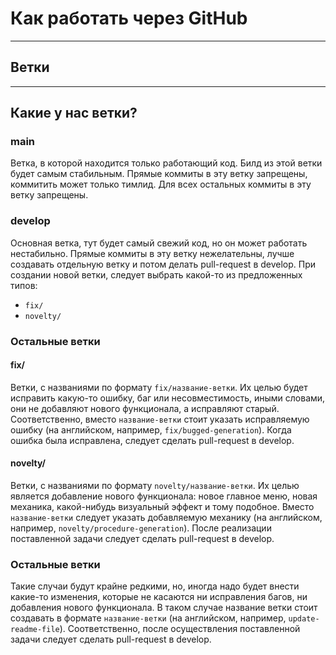 # Как работать через GitHub

---

## Ветки

---

## Какие у нас ветки?

### main
Ветка, в которой находится только работающий код. Билд из этой ветки будет самым стабильным. Прямые коммиты в эту ветку запрещены, коммитить может только тимлид. Для всех остальных коммиты в эту ветку запрещены.

### develop
Основная ветка, тут будет самый свежий код, но он может работать нестабильно. Прямые коммиты в эту ветку нежелательны, лучше создавать отдельную ветку и потом делать pull-request в develop. При создании новой ветки, следует выбрать какой-то из предложенных типов:

- `fix/`
- `novelty/`

### Остальные ветки

#### fix/
Ветки, с названиями по формату `fix/название-ветки`. Их целью будет исправить какую-то ошибку, баг или несовместимость, иными словами, они не добавляют нового функционала, а исправляют старый. Соответственно, вместо `название-ветки` стоит указать исправляемую ошибку (на английском, например, `fix/bugged-generation`). Когда ошибка была исправлена, следует сделать pull-request в develop.

#### novelty/
Ветки, с названиями по формату `novelty/название-ветки`. Их целью является добавление нового функционала: новое главное меню, новая механика, какой-нибудь визуальный эффект и тому подобное. Вместо `название-ветки` следует указать добавляемую механику (на английском, например, `novelty/procedure-generation`). После реализации поставленной задачи следует сделать pull-request в develop.

### Остальные ветки
Такие случаи будут крайне редкими, но, иногда надо будет внести какие-то изменения, которые не касаются ни исправления багов, ни добавления нового функционала. В таком случае название ветки стоит создавать в формате `название-ветки` (на английском, например, `update-readme-file`). Соответственно, после осуществления поставленной задачи следует сделать pull-request в develop.

